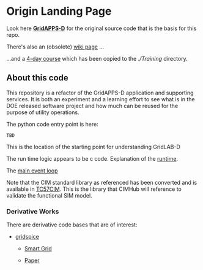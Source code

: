 # Origin Landing Page

Look here **[GridAPPS-D](https://gridapps-d.org/about)** for the original source code that is the basis for this repo.

There's also an (obsolete) [wiki page](http://gridlab-d.shoutwiki.com/wiki/Main_Page) ...

...and a [4-day course](https://sourceforge.net/p/gridlab-d/code/HEAD/tree/course/FourDayCourse/) which has been copied to the *./Training* directory.

## About this code

This repository is a refactor of the GridAPPS-D application and supporting services.
It is both an experiment and a learning effort to see what is in the DOE released software project and how much can be 
reused for the purpose of utility operations. 

The python code entry point is here:

    TBD

This is the location of the starting point for understanding GridLAB-D


The run time logic appears to be c code. 
Explanation of the [runtime](%USERPROFILE%\Documents\GitHubGit\GitHub\gridlab-d-5.2\gldcore\gridlabd.h).

The [main event loop](%USERPROFILE%\Documents\GitHubGit\GitHub\gridlab-d-5.2\gldcore\exec.cpp)


Note that the CIM standard library as referenced has been converted and is available 
in [TC57CIM](https://github.com/pjm4github/TC57CIM). This is the library that CIMHub will reference to 
validate the functional SIM model. 

###  Derivative Works
There are derivative code bases that are of interest:

* [gridspice](https://code.google.com/archive/p/gridspice/source)

  * [Smart Grid](https://isl.stanford.edu/~abbas/papers/GridSpice%20A%20Distributed%20Simulation%20Platform%20for%20the%20Smart%20Grid.pdf)

  * [Paper](https://www.semanticscholar.org/paper/GridSpice%3A-A-Distributed-Simulation-Platform-for-Anderson-Du/aa3799717576f58fc6b10389d71c3a2894be42f7)
